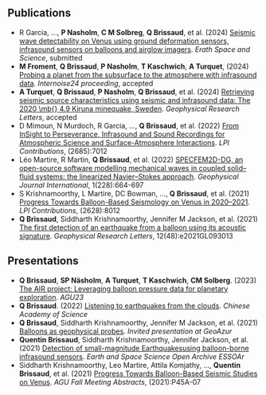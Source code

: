 
## Publications

- R Garcia, ..., **P Nasholm**, **C M Solbreg**, **Q Brissaud**, et al. (2024) [Seismic wave detectability on Venus using ground deformation sensors, infrasound sensors on balloons and airglow imagers](https://essopenarchive.org/doi/pdf/10.22541/essoar.171286367.76819789). *Erath Space and Science*, submitted
- **M Froment**, **Q Brissaud**, **P Nasholm**, **T Kaschwich**, **A Turquet**, (2024) [Probing a planet from the subsurface to the atmosphere with infrasound data](https://drive.google.com/file/d/159I0a8a2JIPvgN_YSXFJThumoV6LnGNw/view?usp=sharing). *Internoise24 proceeding*, accepted
- **A Turquet**, **Q Brissaud**, **P Nasholm**, **Q Brissaud**, et al. (2024) [Retrieving seismic source characteristics using seismic and infrasound data: The 2020 \mb{} 4.9 Kiruna minequake, Sweden](https://drive.google.com/file/d/1-Gc4wqoAXH5rcQBHsXmiHpgLOcSOK9xw/view?usp=sharing). *Geophysical Research Letters*, accepted
- D Mimoun, N Murdoch, R Garcia, ..., **Q Brissaud**, et al. (2022) [From InSight to Perseverance, Infrasound and Sound Recordings for Atmospheric Science and Surface-Atmosphere Interactions](https://ui.adsabs.harvard.edu/abs/2022LPICo2685.7012M/abstract). *LPI Contributions*, (2685):7012
- Léo Martire, R Martin, **Q Brissaud**, et al. (2022) [SPECFEM2D-DG, an open-source software modelling mechanical waves in coupled solid–fluid systems: the linearized Navier–Stokes approach](https://academic.oup.com/gji/article-abstract/228/1/664/6342174). *Geophysical Journal International*, 1(228):664-697
- S Krishnamoorthy, L Martire, DC Bowman, ..., **Q Brissaud**, et al. (2021) [Progress Towards Balloon-Based Seismology on Venus in 2020–2021](https://www.hou.usra.edu/meetings/vexag2021/eposter/8012.pdf). *LPI Contributions*, (2628):8012
- **Q Brissaud**, Siddharth Krishnamoorthy, Jennifer M Jackson, et al. (2021) [The first detection of an earthquake from a balloon using its acoustic signature](https://agupubs.onlinelibrary.wiley.com/doi/abs/10.1029/2021GL093013). *Geophysical Research Letters*, 12(48):e2021GL093013

## Presentations

- **Q Brissaud**, **SP Näsholm**, **A Turquet**, **T Kaschwich**, **CM Solberg**. (2023) [The AIR project: Leveraging balloon pressure data for planetary exploration](http://www.epp.ac.cn/activityView.asp?NewsId=857). *AGU23*
- **Q Brissaud**. (2022) [Listening to earthquakes from the clouds](http://www.epp.ac.cn/activityView.asp?NewsId=857). *Chinese Academy of Science*
- **Q Brissaud**, Siddharth Krishnamoorthy, Jennifer M Jackson, et al. (2021) [Balloons as geophysical probes](https://geoazur.oca.eu/fr/agenda-geoazur). *Invited presentation at GeoAzur*
- **Quentin Brissaud**, Siddharth Krishnamoorthy, Jennifer Jackson, et al. (2021) [Detection of small-magnitude Earthquakesusing balloon-borne infrasound sensors](https://search.proquest.com/openview/29dca140816441e75368bfb1a4038493/1?pq-origsite=gscholar&cbl=4882998). *Earth and Space Science Open Archive ESSOAr*
- Siddharth Krishnamoorthy, Leo Martire, Attila Komjathy, ..., **Quentin Brissaud**, et al. (2021) [Progress Towards Balloon-Based Seismic Studies on Venus](https://ui.adsabs.harvard.edu/abs/2021AGUFM.P45A..07K/abstract). *AGU Fall Meeting Abstracts*, (2021):P45A-07